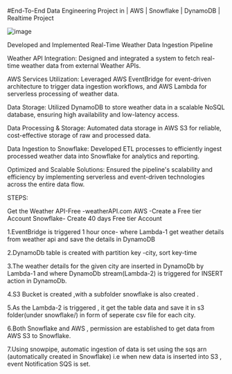 #End-To-End Data Engineering Project in | AWS | Snowflake | DynamoDB | Realtime Project

![image](https://github.com/user-attachments/assets/1a4e96ab-9f0f-47bd-a6fc-882bc8d868bd)



Developed and Implemented Real-Time Weather Data Ingestion Pipeline

Weather API Integration: Designed and integrated a system to fetch real-time weather data from external Weather APIs.

AWS Services Utilization: Leveraged AWS EventBridge for event-driven architecture to trigger data ingestion workflows, and AWS Lambda for serverless processing of weather data.

Data Storage: Utilized DynamoDB to store weather data in a scalable NoSQL database, ensuring high availability and low-latency access.

Data Processing & Storage: Automated data storage in AWS S3 for reliable, cost-effective storage of raw and processed data.

Data Ingestion to Snowflake: Developed ETL processes to efficiently ingest processed weather data into Snowflake for analytics and reporting.

Optimized and Scalable Solutions: Ensured the pipeline's scalability and efficiency by implementing serverless and event-driven technologies across the entire data flow.

STEPS:


Get the Weather API-Free -weatherAPI.com
AWS -Create a Free tier Account
Snowflake- Create 40 days Free tier Account



1.EventBridge is triggered 1 hour once- where Lambda-1 get weather details from weather api and save the details in DynamoDB

2.DynamoDb table is created with partition key -city, sort key-time

3.The weather details for the given city are inserted in DynamoDb by Lambda-1 and where DynamoDb stream(Lambda-2) is triggered for INSERT action in DynamoDb.

4.S3 Bucket is created ,with a subfolder snowflake is also created .

5.As the Lambda-2 is triggered , it get the table data and save it in s3 folder(under snowflake/) in form of seperate csv file for each city.

6.Both Snowflake and AWS , permission are established to get data from AWS S3 to Snowflake.

7.Using snowpipe, automatic ingestion of data  is set  using the sqs arn (automatically created in Snowflake) i.e when new data is inserted into S3 , event Notification SQS is set.
	

